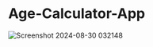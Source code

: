 # Age-Calculator-App
![Screenshot 2024-08-30 032148](https://github.com/user-attachments/assets/d3e8fec2-6d43-426c-bba5-4c3b742e08fa)
